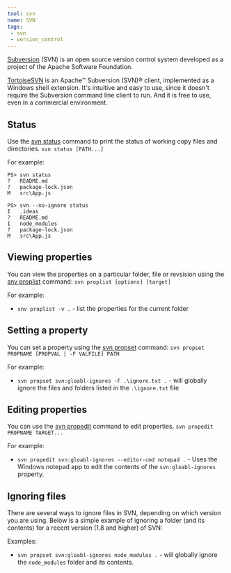 ```yaml
---
tool: svn
name: SVN
tags:
 - svn
 - version_control
--- 
```


[Subversion](https://subversion.apache.org/) (SVN) is an open source version control system developed as a project of the Apache Software Foundation. 

[TortoiseSVN](https://tortoisesvn.net/) is an Apache™ Subversion (SVN)® client, implemented as a Windows shell extension. It's intuitive and easy to use, since it doesn't require the Subversion command line client to run. And it is free to use, even in a commercial environment.
<!--more-->
## Status
Use the [svn status](https://www.visualsvn.com/support/svnbook/ref/svn/c/status/) command to print the status of working copy files and directories.
`svn status [PATH...]`

For example:
```shell
PS> svn status
?   README.md
?   package-lock.json
M   src\App.js
```

```shell
PS> svn --no-ignore status
I   .ideas
?   README.md
I   node_modules
?   package-lock.json
M   src\App.js
```

## Viewing properties
You can view the properties on a particular folder, file or revsision using the [snv proplist](https://www.visualsvn.com/support/svnbook/ref/svn/c/proplist/) command:
`svn proplist [options] [target]`

For example:
* `snv proplist -v .` - list the properties for the current folder

## Setting a property
You can set a property using the [svn propset](https://www.visualsvn.com/support/svnbook/ref/svn/c/propset/) command:
`svn propset PROPNAME [PROPVAL | -F VALFILE] PATH`

For example:
* `svn propset svn:gloabl-ignores -F .\ignore.txt .` - will globally ignore the files and folders listed in the `.\ignore.txt` file

## Editing properties
You can use the [svn propedit](https://www.visualsvn.com/support/svnbook/ref/svn/c/propedit/) command to edit properties.
`svn propedit PROPNAME TARGET...`

For example:
* `svn propedit svn:gloabl-ignores --editor-cmd notepad .` - Uses the Windows notepad app to edit the contents of the `svn:gloabl-ignores` property.

## Ignoring files
There are several ways to ignore files in SVN, depending on which version you are using. 
Below is a simple example of ignoring a folder (and its contents) for a recent version (1.8 and higher) of SVN:

Examples:
* `svn propset svn:gloabl-ignores node_modules .` - will globally ignore the `node_modules` folder and its contents.

